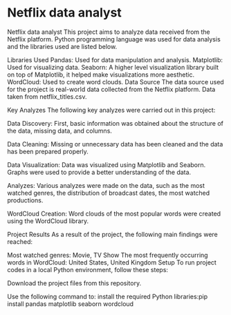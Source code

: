 # Netflix data analyst
 Netflix data analyst 
This project aims to analyze data received from the Netflix platform. Python programming language was used for data analysis and the libraries used are listed below.

Libraries Used
Pandas: Used for data manipulation and analysis.
Matplotlib: Used for visualizing data.
Seaborn: A higher level visualization library built on top of Matplotlib, it helped make visualizations more aesthetic.
WordCloud: Used to create word clouds.
Data Source
The data source used for the project is real-world data collected from the Netflix platform. Data taken from netflix_titles.csv.

Key Analyzes
The following key analyzes were carried out in this project:

Data Discovery: First, basic information was obtained about the structure of the data, missing data, and columns.

Data Cleaning: Missing or unnecessary data has been cleaned and the data has been prepared properly.

Data Visualization: Data was visualized using Matplotlib and Seaborn. Graphs were used to provide a better understanding of the data.

Analyzes: Various analyzes were made on the data, such as the most watched genres, the distribution of broadcast dates, the most watched productions.

WordCloud Creation: Word clouds of the most popular words were created using the WordCloud library.

Project Results
As a result of the project, the following main findings were reached:

Most watched genres: Movie, TV Show
The most frequently occurring words in WordCloud: United States, United Kingdom
Setup
To run project codes in a local Python environment, follow these steps:

Download the project files from this repository.

Use the following command to:  install the required Python libraries:pip install pandas matplotlib seaborn wordcloud

